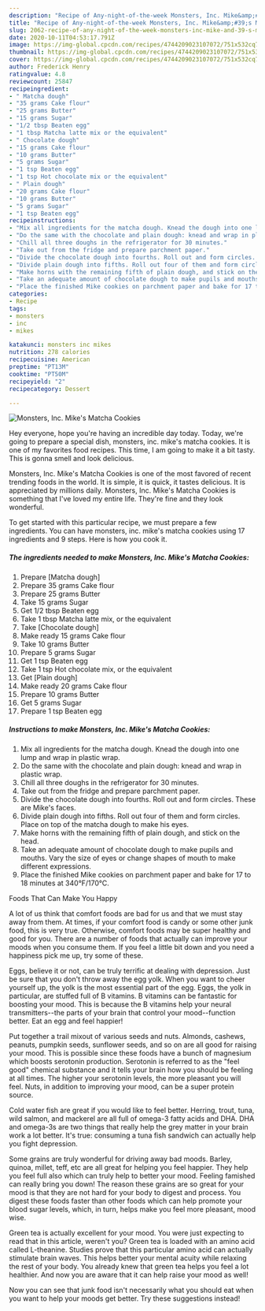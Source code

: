 ```yaml
---
description: "Recipe of Any-night-of-the-week Monsters, Inc. Mike&amp;#39;s Matcha Cookies"
title: "Recipe of Any-night-of-the-week Monsters, Inc. Mike&amp;#39;s Matcha Cookies"
slug: 2062-recipe-of-any-night-of-the-week-monsters-inc-mike-and-39-s-matcha-cookies
date: 2020-10-11T04:53:17.791Z
image: https://img-global.cpcdn.com/recipes/4744209023107072/751x532cq70/monsters-inc-mikes-matcha-cookies-recipe-main-photo.jpg
thumbnail: https://img-global.cpcdn.com/recipes/4744209023107072/751x532cq70/monsters-inc-mikes-matcha-cookies-recipe-main-photo.jpg
cover: https://img-global.cpcdn.com/recipes/4744209023107072/751x532cq70/monsters-inc-mikes-matcha-cookies-recipe-main-photo.jpg
author: Frederick Henry
ratingvalue: 4.8
reviewcount: 25847
recipeingredient:
- " Matcha dough"
- "35 grams Cake flour"
- "25 grams Butter"
- "15 grams Sugar"
- "1/2 tbsp Beaten egg"
- "1 tbsp Matcha latte mix or the equivalent"
- " Chocolate dough"
- "15 grams Cake flour"
- "10 grams Butter"
- "5 grams Sugar"
- "1 tsp Beaten egg"
- "1 tsp Hot chocolate mix or the equivalent"
- " Plain dough"
- "20 grams Cake flour"
- "10 grams Butter"
- "5 grams Sugar"
- "1 tsp Beaten egg"
recipeinstructions:
- "Mix all ingredients for the matcha dough. Knead the dough into one lump and wrap in plastic wrap."
- "Do the same with the chocolate and plain dough: knead and wrap in plastic wrap."
- "Chill all three doughs in the refrigerator for 30 minutes."
- "Take out from the fridge and prepare parchment paper."
- "Divide the chocolate dough into fourths. Roll out and form circles. These are Mike&#39;s faces."
- "Divide plain dough into fifths. Roll out four of them and form circles. Place on top of the matcha dough to make his eyes."
- "Make horns with the remaining fifth of plain dough, and stick on the head."
- "Take an adequate amount of chocolate dough to make pupils and mouths. Vary the size of eyes or change shapes of mouth to make different expressions."
- "Place the finished Mike cookies on parchment paper and bake for 17 to 18 minutes at 340°F/170°C."
categories:
- Recipe
tags:
- monsters
- inc
- mikes

katakunci: monsters inc mikes 
nutrition: 278 calories
recipecuisine: American
preptime: "PT13M"
cooktime: "PT50M"
recipeyield: "2"
recipecategory: Dessert

---
```



![Monsters, Inc. Mike&#39;s Matcha Cookies](https://img-global.cpcdn.com/recipes/4744209023107072/751x532cq70/monsters-inc-mikes-matcha-cookies-recipe-main-photo.jpg)

Hey everyone, hope you're having an incredible day today. Today, we're going to prepare a special dish, monsters, inc. mike&#39;s matcha cookies. It is one of my favorites food recipes. This time, I am going to make it a bit tasty. This is gonna smell and look delicious.



Monsters, Inc. Mike&#39;s Matcha Cookies is one of the most favored of recent trending foods in the world. It is simple, it is quick, it tastes delicious. It is appreciated by millions daily. Monsters, Inc. Mike&#39;s Matcha Cookies is something that I've loved my entire life. They're fine and they look wonderful.


To get started with this particular recipe, we must prepare a few ingredients. You can have monsters, inc. mike&#39;s matcha cookies using 17 ingredients and 9 steps. Here is how you cook it.

<!--inarticleads1-->

##### The ingredients needed to make Monsters, Inc. Mike&#39;s Matcha Cookies:

1. Prepare  [Matcha dough]
1. Prepare 35 grams Cake flour
1. Prepare 25 grams Butter
1. Take 15 grams Sugar
1. Get 1/2 tbsp Beaten egg
1. Take 1 tbsp Matcha latte mix, or the equivalent
1. Take  [Chocolate dough]
1. Make ready 15 grams Cake flour
1. Take 10 grams Butter
1. Prepare 5 grams Sugar
1. Get 1 tsp Beaten egg
1. Take 1 tsp Hot chocolate mix, or the equivalent
1. Get  [Plain dough]
1. Make ready 20 grams Cake flour
1. Prepare 10 grams Butter
1. Get 5 grams Sugar
1. Prepare 1 tsp Beaten egg




<!--inarticleads2-->

##### Instructions to make Monsters, Inc. Mike&#39;s Matcha Cookies:

1. Mix all ingredients for the matcha dough. Knead the dough into one lump and wrap in plastic wrap.
1. Do the same with the chocolate and plain dough: knead and wrap in plastic wrap.
1. Chill all three doughs in the refrigerator for 30 minutes.
1. Take out from the fridge and prepare parchment paper.
1. Divide the chocolate dough into fourths. Roll out and form circles. These are Mike&#39;s faces.
1. Divide plain dough into fifths. Roll out four of them and form circles. Place on top of the matcha dough to make his eyes.
1. Make horns with the remaining fifth of plain dough, and stick on the head.
1. Take an adequate amount of chocolate dough to make pupils and mouths. Vary the size of eyes or change shapes of mouth to make different expressions.
1. Place the finished Mike cookies on parchment paper and bake for 17 to 18 minutes at 340°F/170°C.




Foods That Can Make You Happy


A lot of us think that comfort foods are bad for us and that we must stay away from them. At times, if your comfort food is candy or some other junk food, this is very true. Otherwise, comfort foods may be super healthy and good for you. There are a number of foods that actually can improve your moods when you consume them. If you feel a little bit down and you need a happiness pick me up, try some of these.

Eggs, believe it or not, can be truly terrific at dealing with depression. Just be sure that you don't throw away the egg yolk. When you want to cheer yourself up, the yolk is the most essential part of the egg. Eggs, the yolk in particular, are stuffed full of B vitamins. B vitamins can be fantastic for boosting your mood. This is because the B vitamins help your neural transmitters--the parts of your brain that control your mood--function better. Eat an egg and feel happier!

Put together a trail mixout of various seeds and nuts. Almonds, cashews, peanuts, pumpkin seeds, sunflower seeds, and so on are all good for raising your mood. This is possible since these foods have a bunch of magnesium which boosts serotonin production. Serotonin is referred to as the "feel good" chemical substance and it tells your brain how you should be feeling at all times. The higher your serotonin levels, the more pleasant you will feel. Nuts, in addition to improving your mood, can be a super protein source.

Cold water fish are great if you would like to feel better. Herring, trout, tuna, wild salmon, and mackerel are all full of omega-3 fatty acids and DHA. DHA and omega-3s are two things that really help the grey matter in your brain work a lot better. It's true: consuming a tuna fish sandwich can actually help you fight depression. 

Some grains are truly wonderful for driving away bad moods. Barley, quinoa, millet, teff, etc are all great for helping you feel happier. They help you feel full also which can truly help to better your mood. Feeling famished can really bring you down! The reason these grains are so great for your mood is that they are not hard for your body to digest and process. You digest these foods faster than other foods which can help promote your blood sugar levels, which, in turn, helps make you feel more pleasant, mood wise.

Green tea is actually excellent for your mood. You were just expecting to read that in this article, weren't you? Green tea is loaded with an amino acid called L-theanine. Studies prove that this particular amino acid can actually stimulate brain waves. This helps better your mental acuity while relaxing the rest of your body. You already knew that green tea helps you feel a lot healthier. And now you are aware that it can help raise your mood as well!

Now you can see that junk food isn't necessarily what you should eat when you want to help your moods get better. Try  these suggestions  instead!

